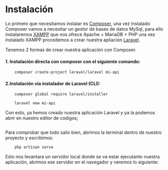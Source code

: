 # Instalación

Lo primero que necesitamos instalar es [Composer](https://getcomposer.org/), una vez instalado Composer vamos a necesitar un gestor de bases de datos MySql, para ello instalaremos [XAMPP](https://www.apachefriends.org/es/index.html) que nos ofrece Apache + MariaDB + PHP una vez instalado XAMPP procedemos a crear nuestra apliación [Laravel](https://laravel.com/docs/8.x).

Tenemos 2 formas de crear nuestra aplicación con Composer.
#### 1. Instalación directa con composer con el siguiente comando:
```
    composer create-project laravel/laravel mi-api
```

#### 2.Instalación vía instalador de Laravel (CLI):
```
    composer global require laravel/installer
```
```
    laravel new mi-api
```


Con esto, ya hemos creado nuestra aplicación Laravel y ya la podemos abrir en nuestro editor de codigos;

<img :src="$withBase('/img/project.png')">

Para comprobar que todo salio bien, abrimos la terminal dentro de nuestro proyecto y escribimos:
```
    php artisan serve
```
Esto nos levantara un servidor local donde se va estar ejecutanto nuestra aplicación, abrimos ese servidor en el navegador y veremos lo siguiente:

<img :src="$withBase('/img/aplicacion.png')">